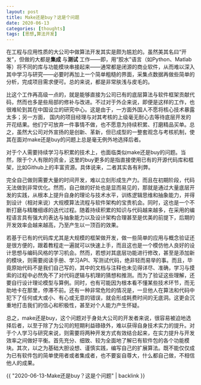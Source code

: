 ```yaml
---
layout: post
title: Make还是buy？这是个问题
date: 2020-06-13
categories: [thoughts]
tags: [思想,算法开发]
---
```


在工程与应用性质的大公司中做算法开发其实是颇为尴尬的。虽然美其名曰“开发”，但做的大都是**集成** 与**测试** 工作——即，用“胶水”语言（如Python、Matlab等）将不同的库与功能模块串接起来——通常都是闭源的商业软件，从而难以深入其中学习与研究——必要时再加上一个简单粗糙的界面，采集点数据再做些简单的分析，完成项目需求便可。总的来说，都是非常肤浅与皮毛的。

比这个工作再高级一点的，就是能够直接为公司已有的底层算法与软件框架贡献代码，然而也多是些局部的修补与改进。不过对于外企来说，即便是这样的工作，也很难轮到其在中国设立的研究中心。这是由于，一方面外国人不愿将核心技术暴露太多；另一方面， 国内的项目经理与对其考核的上级毫无耐心去等待底层开发的开花结果。他们宁可放弃一件事情不做，也不愿意为持续积累、打磨精品买单。总之，虽然大公司对外宣扬的是创新、革新，但已成型的一整套观念与考核机制，使其在面对make还是buy的问题上总是毫无例外地选择后者。

对于个人需要持续学习与积累的技术上，也面临类似make还是buy的问题。当然，限于个人有限的资金，这里的buy更多的是指直接使用已有的开源代码库和框架，比如Github上的丰富资源。具体说来，二者其实各有利弊。

完全自己做则需要大量的时间开发，难以立刻形成生产力。而且在初期阶段，代码无法做到非常优化。然而，自己做的好处也是显而易见的，那就是通过大量底层开发的实践，从根本上提升自身的理论与技术水平，训练逻辑思维和抽象能力，并得到设计（相对来说）大规模算法流程与软件架构的宝贵机会。同时，这也是一个不断打磨与精雕细琢的迭代过程。随着持续积累的知识与代码越来越多，在采用的编程语言具有强大的表达与抽象能力以及设计架构合理甚至是优美的前提下，后期的开发效率会越来越高，乃至产生以一顶百的效果。

若基于已有的代码库尤其是大规模的框架做开发，做一些简单的应用与概念验证还是很方便的，跟着教程走一遍就可以快速上手，而且这也是一个模仿他人良好的设计思想与编码风格的学习机会。然而，若想对其底层功能进行修改，甚至是添加新的模块，则需要阅读手册、学习API、写测试代码，绝非轻而易举的事。而且，毕竟原始代码不是我们自己写的，其中的文档与注释也未见得详尽、准确，学习与摸索的过程中必然免不了对代码逻辑与机理的猜想和推测。而为了验证这些理解，还要自行设计理论模型与算例。同时，也有可能因为根本看不懂某些技术环节，而无助地卡在那里，停滞不前。还有一种非常危险的情况是，一旦他人在算法和代码中犯下了任何或大或小、有心或无意的错误，就会形成耗费时间的无底洞。这更会沉重地打击我们的信心和积极性，甚至对个人能力产生怀疑。

总之，make还是buy，这个问题对于身处大公司的开发者来说，很容易被迫地选择后者，以至于除了为公司的短期利益碌碌外，难以获得自身技术实力的提升。对于个人学习与研究来说，则需要将两种开发方式有效结合起来，在实力提升与开发效率之间做好平衡。首先充分、细致、较为全面地了解已有软件包的各个功能模块。其次，以之为基础大胆设想、谨慎实践，编写自己的扩展算法。既不能仅仅成为已有软件包的简单使用者或者集成者，也不要妄自尊大，什么都自己做，不相信他人的成果。

{{ "2020-06-13-Make还是buy？这是个问题" | backlink }}
